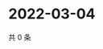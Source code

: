 # 2022-03-04

共 0 条

<!-- BEGIN WEIBO -->
<!-- 最后更新时间 Fri Mar 04 2022 03:17:27 GMT+0800 (China Standard Time) -->

<!-- END WEIBO -->
